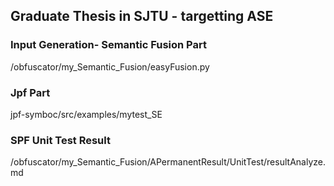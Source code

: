 ## Graduate Thesis in SJTU - targetting ASE


### Input Generation- Semantic Fusion Part
/obfuscator/my\_Semantic\_Fusion/easyFusion.py


### Jpf Part

jpf-symboc/src/examples/mytest\_SE

### SPF Unit Test Result
/obfuscator/my\_Semantic\_Fusion/APermanentResult/UnitTest/resultAnalyze.md
